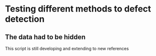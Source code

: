 # Testing different methods to defect detection
## The data had to be hidden
This script is still developing and extending to new references
